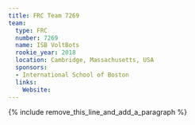 ```yaml
---
title: FRC Team 7269
team:
  type: FRC
  number: 7269
  name: ISB VoltBots
  rookie_year: 2018
  location: Cambridge, Massachusetts, USA
  sponsors:
  - International School of Boston
  links:
    Website:
---
```


{% include remove_this_line_and_add_a_paragraph %}